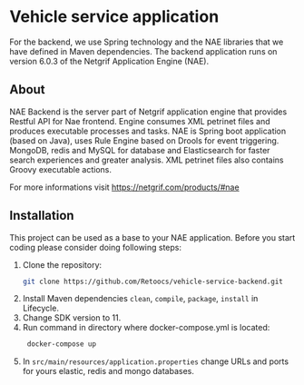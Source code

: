 # Vehicle service application
For the backend, we use Spring technology and the NAE libraries that we have defined
in Maven dependencies.
The backend application runs on version 6.0.3 of the Netgrif Application Engine (NAE).

## About
NAE Backend is the server part of Netgrif application engine that provides Restful API for Nae frontend. Engine consumes XML petrinet files and produces executable processes and tasks. NAE is Spring boot application (based on Java), uses Rule Engine based on Drools for event triggering.  MongoDB, redis and MySQL for database and Elasticsearch for faster search experiences and greater analysis. XML petrinet files also contains Groovy executable actions.

For more informations visit https://netgrif.com/products/#nae
## Installation

This project can be used as a base to your NAE application. Before you start coding please consider doing following
steps:

1. Clone the repository:
    ```sh
    git clone https://github.com/Retoocs/vehicle-service-backend.git
    ```
2. Install Maven dependencies ``clean``, ``compile``, ``package``, ``install`` in Lifecycle.
3. Change SDK version to 11.
4. Run command in directory where docker-compose.yml is located:
   ```sh
    docker-compose up
    ```
5. In ``src/main/resources/application.properties`` change URLs and ports for yours elastic, redis and mongo databases.

